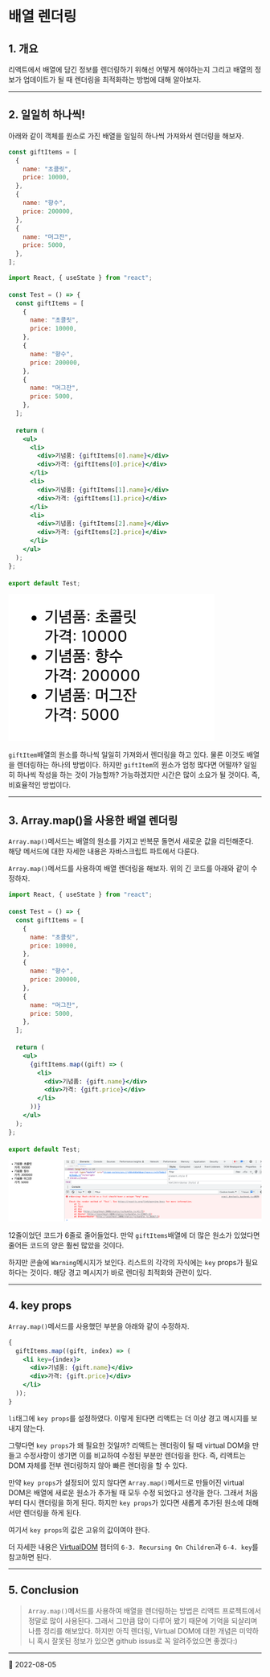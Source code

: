 # 배열 렌더링

## 1. 개요

리액트에서 배열에 담긴 정보를 렌더링하기 위해선 어떻게 해야하는지 그리고 배열의 정보가 업데이트가 될 때 렌더링을 최적화하는 방법에 대해 알아보자.

---

## 2. 일일히 하나씩!

아래와 같이 객체를 원소로 가진 배열을 일일히 하나씩 가져와서 렌더링을 해보자.

```javascript
const giftItems = [
  {
    name: "초콜릿",
    price: 10000,
  },
  {
    name: "향수",
    price: 200000,
  },
  {
    name: "머그잔",
    price: 5000,
  },
];
```

```jsx
import React, { useState } from "react";

const Test = () => {
  const giftItems = [
    {
      name: "초콜릿",
      price: 10000,
    },
    {
      name: "향수",
      price: 200000,
    },
    {
      name: "머그잔",
      price: 5000,
    },
  ];

  return (
    <ul>
      <li>
        <div>기념품: {giftItems[0].name}</div>
        <div>가격: {giftItems[0].price}</div>
      </li>
      <li>
        <div>기념품: {giftItems[1].name}</div>
        <div>가격: {giftItems[1].price}</div>
      </li>
      <li>
        <div>기념품: {giftItems[2].name}</div>
        <div>가격: {giftItems[2].price}</div>
      </li>
    </ul>
  );
};

export default Test;
```

![array rendering 1](../image/React/ArrayRendering/arrayRendering1.png)

`giftItem`배열의 원소를 하나씩 일일히 가져와서 렌더링을 하고 있다. 물론 이것도 배열을 렌더링하는 하나의 방법이다. 하지만 `giftItem`의 원소가 엄청 많다면 어떨까? 일일히 하나씩 작성을 하는 것이 가능할까? 가능하겠지만 시간은 많이 소요가 될 것이다. 즉, 비효율적인 방법이다.

---

## 3. Array.map()을 사용한 배열 렌더링

`Array.map()`메서드는 배열의 원소를 가지고 반복문 돌면서 새로운 값을 리턴해준다. 해당 메서드에 대한 자세한 내용은 자바스크립트 파트에서 다룬다.

`Array.map()`메서드를 사용하여 배열 렌더링을 해보자. 위의 긴 코드를 아래와 같이 수정하자.

```jsx
import React, { useState } from "react";

const Test = () => {
  const giftItems = [
    {
      name: "초콜릿",
      price: 10000,
    },
    {
      name: "향수",
      price: 200000,
    },
    {
      name: "머그잔",
      price: 5000,
    },
  ];

  return (
    <ul>
      {giftItems.map((gift) => (
        <li>
          <div>기념품: {gift.name}</div>
          <div>가격: {gift.price}</div>
        </li>
      ))}
    </ul>
  );
};

export default Test;
```

![array rendering 2](../image/React/ArrayRendering/arrayRendering2.png)

12줄이었던 코드가 6줄로 줄어들었다. 만약 `giftItems`배열에 더 많은 원소가 있었다면 줄어든 코드의 양은 훨씬 많았을 것이다.

하지만 콘솔에 `Warning`메시지가 보인다. 리스트의 각각의 자식에는 `key` props가 필요하다는 것이다. 해당 경고 메시지가 바로 렌더링 최적화와 관련이 있다.

---

## 4. key props

`Array.map()`메서드를 사용했던 부분을 아래와 같이 수정하자.

```jsx
{
  giftItems.map((gift, index) => (
    <li key={index}>
      <div>기념품: {gift.name}</div>
      <div>가격: {gift.price}</div>
    </li>
  ));
}
```

`li`태그에 `key props`를 설정하였다. 이렇게 된다면 리액트는 더 이상 경고 메시지를 보내지 않는다.

그렇다면 `key props`가 왜 필요한 것일까? 리액트는 렌더링이 될 때 virtual DOM을 만들고 수정사항이 생기면 이를 비교하여 수정된 부분만 렌더링을 한다. 즉, 리액트는 DOM 자체를 전부 렌더링하지 않아 빠른 렌더링을 할 수 있다.

만약 `key props`가 설정되어 있지 않다면 `Array.map()`메서드로 만들어진 virtual DOM은 배열에 새로운 원소가 추가될 때 모두 수정 되었다고 생각을 한다. 그래서 처음부터 다시 랜더링을 하게 된다. 하지만 `key props`가 있다면 새롭게 추가된 원소에 대해서만 렌더링을 하게 된다.

여기서 `key props`의 값은 고유의 값이여야 한다.

더 자세한 내용은 [VirtualDOM](VirtualDOM.md) 챕터의 `6-3. Recursing On Children`과 `6-4. key`를 참고하면 된다.

---

## 5. Conclusion

> `Array.map()`메서드를 사용하여 배열을 렌더링하는 방법은 리액트 프로젝트에서 정말로 많이 사용된다. 그래서 그만큼 많이 다루어 봤기 때문에 기억을 되살리며 나름 정리를 해보았다. 하지만 아직 렌더링, Virtual DOM에 대한 개념은 미약하니 혹시 잘못된 정보가 있으면 github issus로 꼭 알려주었으면 좋겠다:)

---

📅 2022-08-05

